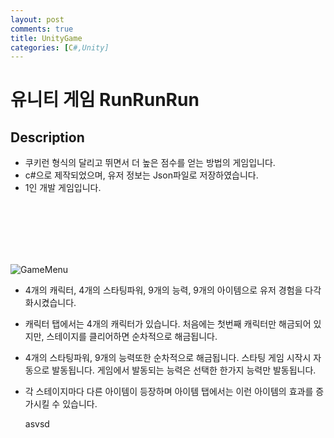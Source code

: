 ```yaml
---
layout: post
comments: true
title: UnityGame
categories: [C#,Unity]
---
```

# 유니티 게임 RunRunRun

## Description
*  쿠키런 형식의 달리고 뛰면서 더 높은 점수를 얻는 방법의 게임입니다.
*  c#으로 제작되었으며, 유저 정보는 Json파일로 저장하였습니다.
*  1인 개발 게임입니다.
<br/>
<br/>
<br/><br/><br/>
  
![GameMenu](https://user-images.githubusercontent.com/37152976/114311137-88bcbe00-9b28-11eb-9888-2a2f2b13d997.gif)


*  4개의 캐릭터, 4개의 스타팅파워, 9개의 능력, 9개의 아이템으로 유저 경험을 다각화시켰습니다.
*  캐릭터 탭에서는 4개의 캐릭터가 있습니다. 처음에는 첫번째 캐릭터만 해금되어 있지만, 스테이지를 클리어하면 순차적으로 해금됩니다.
*  4개의 스타팅파워, 9개의 능력또한 순차적으로 해금됩니다. 스타팅  게임 시작시 자동으로 발동됩니다. 게임에서 발동되는 능력은 선택한 한가지 능력만 발동됩니다.
*  각 스테이지마다 다른 아이템이 등장하며 아이템 탭에서는 이런 아이템의 효과를 증가시킬 수 있습니다.
   
   
   asvsd
